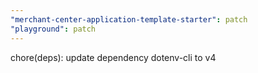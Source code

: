 ```yaml
---
"merchant-center-application-template-starter": patch
"playground": patch
---
```


chore(deps): update dependency dotenv-cli to v4
